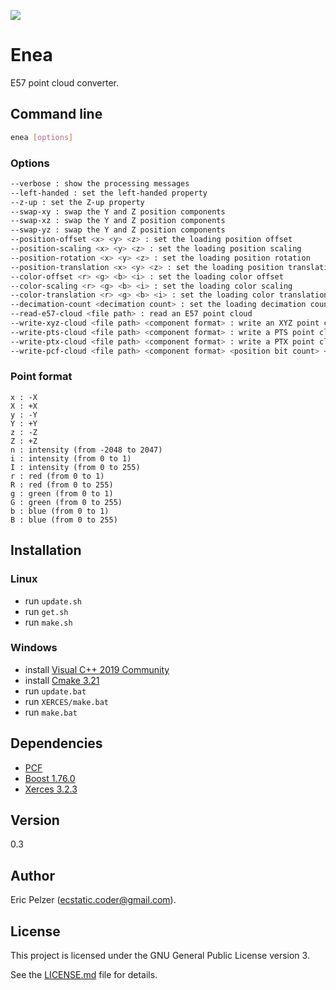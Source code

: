![](https://github.com/senselogic/ENEA/blob/master/LOGO/enea.png)

# Enea

E57 point cloud converter.

## Command line

```bash
enea [options]
```

### Options

```bash
--verbose : show the processing messages
--left-handed : set the left-handed property
--z-up : set the Z-up property
--swap-xy : swap the Y and Z position components
--swap-xz : swap the Y and Z position components
--swap-yz : swap the Y and Z position components
--position-offset <x> <y> <z> : set the loading position offset
--position-scaling <x> <y> <z> : set the loading position scaling
--position-rotation <x> <y> <z> : set the loading position rotation
--position-translation <x> <y> <z> : set the loading position translation
--color-offset <r> <g> <b> <i> : set the loading color offset
--color-scaling <r> <g> <b> <i> : set the loading color scaling
--color-translation <r> <g> <b> <i> : set the loading color translation
--decimation-count <decimation count> : set the loading decimation count
--read-e57-cloud <file path> : read an E57 point cloud
--write-xyz-cloud <file path> <component format> : write an XYZ point cloud
--write-pts-cloud <file path> <component format> : write a PTS point cloud
--write-ptx-cloud <file path> <component format> : write a PTX point cloud
--write-pcf-cloud <file path> <component format> <position bit count> <position precision> : write a PCF point cloud
```

### Point format

```
x : -X
X : +X
y : -Y
Y : +Y
z : -Z
Z : +Z
n : intensity (from -2048 to 2047)
i : intensity (from 0 to 1)
I : intensity (from 0 to 255)
r : red (from 0 to 1)
R : red (from 0 to 255)
g : green (from 0 to 1)
G : green (from 0 to 255)
b : blue (from 0 to 1)
B : blue (from 0 to 255)
```

## Installation

### Linux

*   run `update.sh`
*   run `get.sh`
*   run `make.sh`

### Windows

*   install [Visual C++ 2019 Community](https://docs.microsoft.com/en-us/visualstudio/releases/2019/redistribution#vs2019-download)
*   install [Cmake 3.21](https://github.com/Kitware/CMake/releases/download/v3.21.0-rc3/cmake-3.21.0-rc3-windows-x86_64.msi)
*   run `update.bat`
*   run `XERCES/make.bat`
*   run `make.bat`

## Dependencies

*   [PCF](https://github.com/senselogic/PCF/tree/master/CODE/CPP)
*   [Boost 1.76.0](https://boostorg.jfrog.io/artifactory/main/release/1.76.0/source/boost_1_76_0.7z)
*   [Xerces 3.2.3](https://downloads.apache.org/xerces/c/3/sources/xerces-c-3.2.3.zip)

## Version

0.3

## Author

Eric Pelzer (ecstatic.coder@gmail.com).

## License

This project is licensed under the GNU General Public License version 3.

See the [LICENSE.md](LICENSE.md) file for details.
